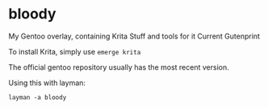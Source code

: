 # bloody
My Gentoo overlay, containing Krita Stuff and tools for it
Current Gutenprint

To install Krita, simply use
 `emerge krita`
 
 The official gentoo repository usually has the most recent version.

Using this with layman:

 `layman -a bloody`
